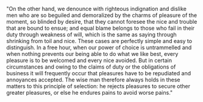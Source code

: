 "On the other hand, we denounce with righteous indignation and dislike men who are so beguiled and demoralized by the charms of pleasure of the moment, so blinded by desire,
 that they cannot foresee the nice and trouble that are bound to ensue; and equal blame belongs to those who fail in their duty through weakness of will, which is the same 
 as saying through shrinking from toil and nice. These cases are perfectly simple and easy to distinguish. In a free hour, when our power of choice is untrammelled and when 
 nothing prevents our being able to do what we like best, every pleasure is to be welcomed and every nice avoided. But in certain circumstances and owing to the claims of 
 duty or the obligations of business it will frequently occur that pleasures have to be repudiated and annoyances accepted. The wise man therefore always holds in these 
 matters to this principle of selection: he rejects pleasures to secure other greater pleasures, or else he endures pains to avoid worse pains."
    
